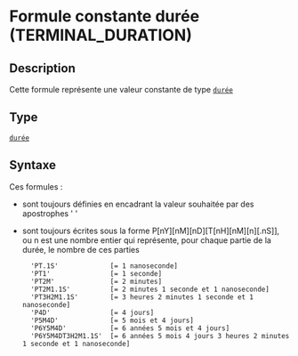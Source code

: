 # Formule constante durée (TERMINAL_DURATION)
## Description
Cette formule représente une valeur constante de type [`durée`][valeur-de-retour]

## Type
[`durée`][valeur-de-retour]

## Syntaxe
Ces formules :
- sont toujours définies en encadrant la valeur souhaitée par des apostrophes ' '
- sont toujours écrites sous la forme P[nY][nM][nD][T[nH][nM][n][.nS]], ou n est une nombre entier qui représente, pour chaque partie de la durée, le nombre de ces parties 

        'PT.1S'             [= 1 nanoseconde]
        'PT1'               [= 1 seconde]
        'PT2M'              [= 2 minutes]
        'PT2M1.1S'          [= 2 minutes 1 seconde et 1 nanoseconde]
        'PT3H2M1.1S'        [= 3 heures 2 minutes 1 seconde et 1 nanoseconde]
        'P4D'               [= 4 jours]
        'P5M4D'             [= 5 mois et 4 jours]
        'P6Y5M4D'           [= 6 années 5 mois et 4 jours]
        'P6Y5M4DT3H2M1.1S'  [= 6 années 5 mois 4 jours 3 heures 2 minutes 1 seconde et 1 nanoseconde]

        
[valeur-de-retour]: lexique.md#valeur-de-retour
